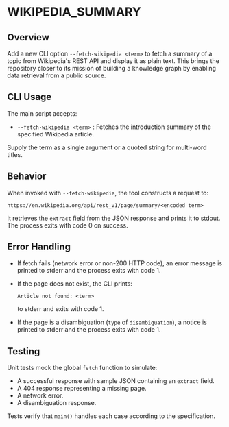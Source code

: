 # WIKIPEDIA_SUMMARY

## Overview

Add a new CLI option `--fetch-wikipedia <term>` to fetch a summary of a topic from Wikipedia's REST API and display it as plain text. This brings the repository closer to its mission of building a knowledge graph by enabling data retrieval from a public source.

## CLI Usage

The main script accepts:

- `--fetch-wikipedia <term>` : Fetches the introduction summary of the specified Wikipedia article.

Supply the term as a single argument or a quoted string for multi-word titles.

## Behavior

When invoked with `--fetch-wikipedia`, the tool constructs a request to:

```
https://en.wikipedia.org/api/rest_v1/page/summary/<encoded term>
```

It retrieves the `extract` field from the JSON response and prints it to stdout. The process exits with code 0 on success.

## Error Handling

- If fetch fails (network error or non-200 HTTP code), an error message is printed to stderr and the process exits with code 1.
- If the page does not exist, the CLI prints:

  ```
  Article not found: <term>
  ```

  to stderr and exits with code 1.
- If the page is a disambiguation (`type` of `disambiguation`), a notice is printed to stderr and the process exits with code 1.

## Testing

Unit tests mock the global `fetch` function to simulate:

- A successful response with sample JSON containing an `extract` field.
- A 404 response representing a missing page.
- A network error.
- A disambiguation response.

Tests verify that `main()` handles each case according to the specification.

